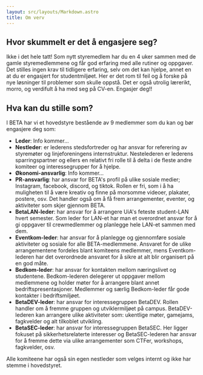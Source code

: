 ```yaml
---
layout: src/layouts/Markdown.astro
title: Om verv
---
```


## Hvor skummelt er det å engasjere seg?

Ikke i det hele tatt! Som nytt styremedlem har du en 4 uker sammen med de gamle styremedlemmene og får god erfaring med alle rutiner og oppgaver. Det stilles ingen krav til tidligere erfaring, selv om det kan hjelpe, annet en at du er engasjert for studentmiljøet. Her er det rom til feil og å forske på nye løsninger til problemer som skulle oppstå. Det er også utrolig lærerikt, morro, og verdifult å ha med seg på CV-en. Engasjer deg!!

## Hva kan du stille som?

I BETA har vi et hovedstyre bestående av 9 medlemmer som du kan og bør engasjere deg som:
- **Leder**: Info kommer...
- **Nestleder**: er lederens stedsfortreder og har ansvar for referering av styremøter og linjeforeningens internstruktur. Nestelederen er lederens sparringspartner og ellers en relativt fri rolle til å delta i de fleste andre komiteer og interessegrupper for å hjelpe.
- **Økonomi-ansvarlig**: Info kommer...
- **PR-ansvarlig**: har ansvar for BETA's profil på ulike sosiale medier; Instagram, facebook, discord, og tiktok. Rollen er fri, som i å ha muligheten til å være kreativ og finne på morsomme videoer, plakater, postere, osv. Det handler også om å få frem arrangementer, eventer, og aktiviteter som skjer gjennom BETA.
- **BetaLAN-leder**: har ansvar for å arrangere UiA's feteste student-LAN hvert semester. Som leder for LAN-et har man et overordnet ansvar for å gi oppgaver til crewmedlemmer og planlegge hele LAN-et sammen med dem.
- **Eventkom-leder**: har ansvar for å planlegge og gjennomføre sosiale aktiviteter og sosiale for alle BETA-medlemmene. Ansvaret for de ulike arrangementene fordeles blant komiteens medlemmer, mens Eventkom-lederen har det overordnede ansvaret for å sikre at alt blir organisert på en god måte.
- **Bedkom-leder**: har ansvar for kontakten mellom næringslivet og studentene. Bedkom-lederen delegerer ut oppgaver mellom medlemmene og holder møter for å arrangere blant annet bedriftspresentasjoner. Medlemmer og særlig Bedkom-leder får gode kontakter i bedriftsmiljøet.
- **BetaDEV-leder**: har ansvar for interessegruppen BetaDEV. Rollen handler om å fremme gruppen og utviklermiljøet på campus. BetaDEV-lederen kan arrangere ulike aktiviteter som: ukentlige møter, gamejams, fagkvelder og alt tilkoblet utvikling.
- **BetaSEC-leder**: har ansvar for interessegruppen BetaSEC. Her ligger fokuset på sikkerhetsrelaterte interesser og BetaSEC-lederen har ansvar for å fremme dette via ulike arrangementer som CTFer, workshops, fagkvelder, osv.

Alle komiteene har også sin egen nestleder som velges internt og ikke har stemme i hovedstyret.
